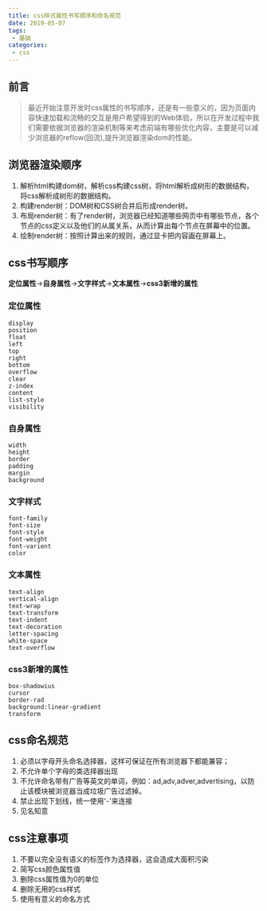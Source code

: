 ```yaml
---
title: css样式属性书写顺序和命名规范
date: 2019-05-07
tags:
 - 基础        
categories: 
 - css
---
```


## 前言

> 最近开始注意开发时css属性的书写顺序，还是有一些意义的，因为页面内容快速加载和流畅的交互是用户希望得到的Web体验，所以在开发过程中我们需要依据浏览器的渲染机制等来考虑前端有哪些优化内容，主要是可以减少浏览器的reflow(回流),提升浏览器渲染dom的性能。

## 浏览器渲染顺序
1. 解析html构建dom树，解析css构建css树，将html解析成树形的数据结构，将css解析成树形的数据结构。
2. 构建render树：DOM树和CSS树合并后形成render树。
3. 布局render树：有了render树，浏览器已经知道哪些网页中有哪些节点，各个节点的css定义以及他们的从属关系，从而计算出每个节点在屏幕中的位置。
4. 绘制render树：按照计算出来的规则，通过显卡把内容画在屏幕上。

## css书写顺序

**定位属性**->**自身属性**->**文字样式**->**文本属性**->**css3新增的属性**

### 定位属性

```
display
position
float
left
top
right
bottom
overflow
clear
z-index
content
list-style
visibility
```

### 自身属性
```
width
height
border
padding
margin
background
```
### 文字样式
```
font-family
font-size
font-style
font-weight
font-varient
color
```
### 文本属性
```
text-align
vertical-align
text-wrap
text-transform
text-indent
text-decoration
letter-spacing
white-space
text-overflow
```
### css3新增的属性
```
box-shadowius
cursor
border-rad
background:linear-gradient
transform
```
## css命名规范
1. 必须以字母开头命名选择器，这样可保证在所有浏览器下都能兼容；
2. 不允许单个字母的类选择器出现
3. 不允许命名带有广告等英文的单词，例如：ad,adv,adver,advertising，以防止该模块被浏览器当成垃圾广告过滤掉。
4. 禁止出现下划线，统一使用'-'来连接
5. 见名知意
## css注意事项
1. 不要以完全没有语义的标签作为选择器，这会造成大面积污染
2. 简写css颜色属性值
3. 删除css属性值为0的单位
4. 删除无用的css样式
5. 使用有意义的命名方式

